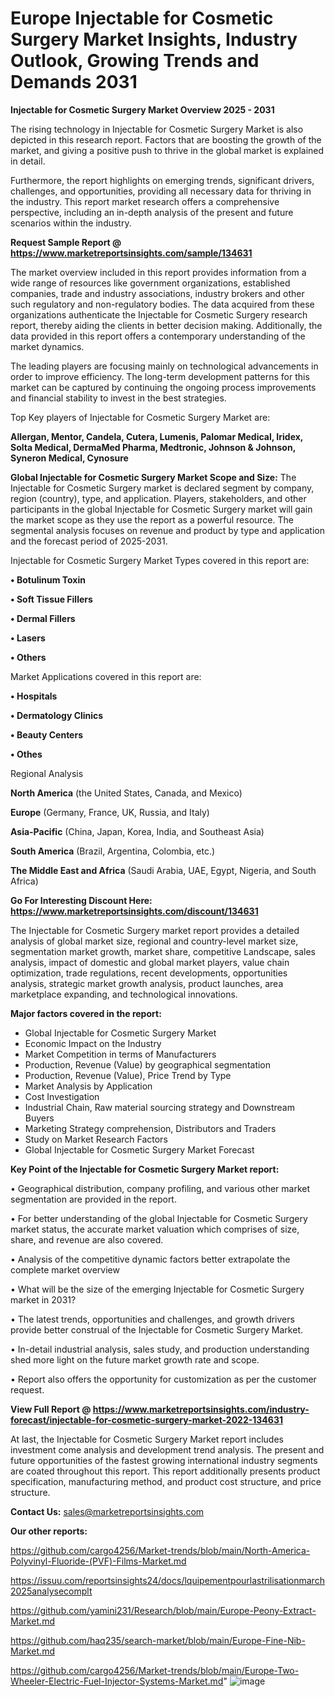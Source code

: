 # Europe Injectable for Cosmetic Surgery Market Insights, Industry Outlook, Growing Trends and Demands 2031

<Strong> Injectable for Cosmetic Surgery Market Overview 2025 - 2031</strong>

The rising technology in Injectable for Cosmetic Surgery Market is also depicted in this research report. Factors that are boosting the growth of the market, and giving a positive push to thrive in the global market is explained in detail.

Furthermore, the report highlights on emerging trends, significant drivers, challenges, and opportunities, providing all necessary data for thriving in the industry. This report market research offers a comprehensive perspective, including an in-depth analysis of the present and future scenarios within the industry.

<strong>Request Sample Report @ <a href=https://www.marketreportsinsights.com/sample/134631>https://www.marketreportsinsights.com/sample/134631</a></strong>

The market overview included in this report provides information from a wide range of resources like government organizations, established companies, trade and industry associations, industry brokers and other such regulatory and non-regulatory bodies. The data acquired from these organizations authenticate the Injectable for Cosmetic Surgery research report, thereby aiding the clients in better decision making. Additionally, the data provided in this report offers a contemporary understanding of the market dynamics.

The leading players are focusing mainly on technological advancements in order to improve efficiency. The long-term development patterns for this market can be captured by continuing the ongoing process improvements and financial stability to invest in the best strategies.

Top Key players of Injectable for Cosmetic Surgery Market are:

<strong>Allergan, Mentor, Candela, Cutera, Lumenis, Palomar Medical, Iridex, Solta Medical, DermaMed Pharma, Medtronic, Johnson & Johnson, Syneron Medical, Cynosure</strong>

<strong><b>Global Injectable for Cosmetic Surgery Market Scope and Size:</b></strong>
The Injectable for Cosmetic Surgery market is declared segment by company, region (country), type, and application. Players, stakeholders, and other participants in the global Injectable for Cosmetic Surgery market will gain the market scope as they use the report as a powerful resource. The segmental analysis focuses on revenue and product by type and application and the forecast period of 2025-2031.

Injectable for Cosmetic Surgery Market Types covered in this report are:

<strong>• Botulinum Toxin

• Soft Tissue Fillers

• Dermal Fillers

• Lasers

• Others</strong>

Market Applications covered in this report are:

<strong>• Hospitals

• Dermatology Clinics

• Beauty Centers

• Othes</strong> 

Regional Analysis

<strong>North America</strong> (the United States, Canada, and Mexico)

<strong>Europe</strong> (Germany, France, UK, Russia, and Italy)

<strong>Asia-Pacific</strong> (China, Japan, Korea, India, and Southeast Asia)

<strong>South America</strong> (Brazil, Argentina, Colombia, etc.)

<strong>The Middle East and Africa</strong> (Saudi Arabia, UAE, Egypt, Nigeria, and South Africa)

<strong>Go For Interesting Discount Here: <a href=https://www.marketreportsinsights.com/discount/134631>https://www.marketreportsinsights.com/discount/134631</a></strong>

The Injectable for Cosmetic Surgery market report provides a detailed analysis of global market size, regional and country-level market size, segmentation market growth, market share, competitive Landscape, sales analysis, impact of domestic and global market players, value chain optimization, trade regulations, recent developments, opportunities analysis, strategic market growth analysis, product launches, area marketplace expanding, and technological innovations.

<strong><b>Major factors covered in the report:</b></strong>
<ul>
  <li>Global Injectable for Cosmetic Surgery Market </li>
  <li>Economic Impact on the Industry</li>
  <li>Market Competition in terms of Manufacturers</li>
  <li>Production, Revenue (Value) by geographical segmentation</li>
  <li>Production, Revenue (Value), Price Trend by Type</li>
  <li>Market Analysis by Application</li>
  <li>Cost Investigation</li>
  <li>Industrial Chain, Raw material sourcing strategy and Downstream Buyers</li>
  <li>Marketing Strategy comprehension, Distributors and Traders</li>
  <li>Study on Market Research Factors</li>
  <li>Global Injectable for Cosmetic Surgery Market Forecast</li>
</ul>

<strong><b>Key Point of the Injectable for Cosmetic Surgery Market report:</b></strong>

• Geographical distribution, company profiling, and various other market segmentation are provided in the report.

• For better understanding of the global Injectable for Cosmetic Surgery market status, the accurate market valuation which comprises of size, share, and revenue are also covered.

• Analysis of the competitive dynamic factors better extrapolate the complete market overview

• What will be the size of the emerging Injectable for Cosmetic Surgery market in 2031?

• The latest trends, opportunities and challenges, and growth drivers provide better construal of the Injectable for Cosmetic Surgery Market.

• In-detail industrial analysis, sales study, and production understanding shed more light on the future market growth rate and scope.

• Report also offers the opportunity for customization as per the customer request.

<strong><b>View Full Report @ <a href=https://www.marketreportsinsights.com/industry-forecast/injectable-for-cosmetic-surgery-market-2022-134631>https://www.marketreportsinsights.com/industry-forecast/injectable-for-cosmetic-surgery-market-2022-134631</a></b></strong>


At last, the Injectable for Cosmetic Surgery Market report includes investment come analysis and development trend analysis. The present and future opportunities of the fastest growing international industry segments are coated throughout this report. This report additionally presents product specification, manufacturing method, and product cost structure, and price structure.

<strong>Contact Us:</strong>
sales@marketreportsinsights.com

<strong>Our other reports:</strong>

<a href=https://github.com/cargo4256/Market-trends/blob/main/North-America-Polyvinyl-Fluoride-(PVF)-Films-Market.md>https://github.com/cargo4256/Market-trends/blob/main/North-America-Polyvinyl-Fluoride-(PVF)-Films-Market.md</a>

<a href=https://issuu.com/reportsinsights24/docs/lquipementpourlastrilisationmarch2025analysecomplt>https://issuu.com/reportsinsights24/docs/lquipementpourlastrilisationmarch2025analysecomplt</a>

<a href=https://github.com/yamini231/Research/blob/main/Europe-Peony-Extract-Market.md>https://github.com/yamini231/Research/blob/main/Europe-Peony-Extract-Market.md</a>

<a href=https://github.com/haq235/search-market/blob/main/Europe-Fine-Nib-Market.md>https://github.com/haq235/search-market/blob/main/Europe-Fine-Nib-Market.md</a>

<a href=https://github.com/cargo4256/Market-trends/blob/main/Europe-Two-Wheeler-Electric-Fuel-Injector-Systems-Market.md>https://github.com/cargo4256/Market-trends/blob/main/Europe-Two-Wheeler-Electric-Fuel-Injector-Systems-Market.md</a>"
![image](https://github.com/user-attachments/assets/6b39d1a2-0867-4f93-8ee3-664fb16ad778)
